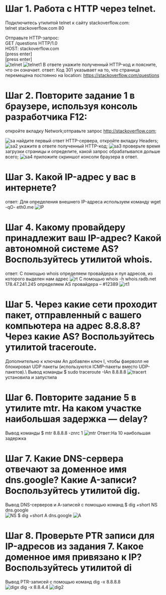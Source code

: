 # Шаг 1. Работа c HTTP через telnet.
Подключитесь утилитой telnet к сайту stackoverflow.com:\
telnet stackoverflow.com 80

Отправьте HTTP-запрос:\
GET /questions HTTP/1.0\
HOST: stackoverflow.com\
[press enter]\
[press enter]\
![telnet](https://github.com/EVolgina/devops-netology13/blob/main/telnet.PNG)
![telnet1](https://github.com/EVolgina/devops-netology13/blob/main/telnet2.PNG)
В ответе укажите полученный HTTP-код и поясните, что он означает.
ответ: Код 301 указывает на то, что страница перемещена постоянно на location: https://stackoverflow.com/questions

# Шаг 2. Повторите задание 1 в браузере, используя консоль разработчика F12:
откройте вкладку Network;отправьте запрос http://stackoverflow.com;

![sa](https://github.com/EVolgina/devops-netology13/blob/main/sait.JPG)
найдите первый ответ HTTP-сервера, откройте вкладку Headers;
![sa2](https://github.com/EVolgina/devops-netology13/blob/main/sai2.JPG)
укажите в ответе полученный HTTP-код;
![sa3](https://github.com/EVolgina/devops-netology13/blob/main/sai3.JPG)
проверьте время загрузки страницы и определите, какой запрос обрабатывался дольше всего;
![sa4](https://github.com/EVolgina/devops-netology13/blob/main/sai4.JPG)
приложите скриншот консоли браузера в ответ.
# Шаг 3. Какой IP-адрес у вас в интернете?
ответ: Для определения внешнего IP-адреса используем команду wget -qO- eth0.me
![IP](https://github.com/EVolgina/devops-netology13/blob/main/IP.PNG)
# Шаг 4. Какому провайдеру принадлежит ваш IP-адрес? Какой автономной системе AS? Воспользуйтесь утилитой whois.
ответ: С помощью whois определяем провайдера и пул адресов, из которого выделен нам адрес
![rt](https://github.com/EVolgina/devops-netology13/blob/main/rt.PNG)
С помощью whois -h whois.radb.net 178.47.241.245 определяем AS провайдера – #12389
![rt1](https://github.com/EVolgina/devops-netology13/blob/main/rt12389.PNG)
# Шаг 5. Через какие сети проходит пакет, отправленный с вашего компьютера на адрес 8.8.8.8? Через какие AS? Воспользуйтесь утилитой traceroute.
Дополнительно к ключам An добавлен ключ I, чтобы фаерволл не блокировал UDP пакеты (используются ICMP-пакеты вместо UDP-пакетов).\ 
Вывод команды $ sudo traceroute -IAn 8.8.8.8
![tracert](https://github.com/EVolgina/devops-netology13/blob/main/trasert.PNG)
установила и запустила
# Шаг 6. Повторите задание 5 в утилите mtr. На каком участке наибольшая задержка — delay?
Вывод команды $ mtr 8.8.8.8 -znrc 1
![mtr](https://github.com/EVolgina/devops-netology13/blob/main/mtr.PNG)
Ответ:На 10 наибольшая задержка
# Шаг 7. Какие DNS-сервера отвечают за доменное имя dns.google? Какие A-записи? Воспользуйтесь утилитой dig.
Вывод DNS-серверов и А-записей с помощью команд
$ dig +short NS dns.google  
![NS](https://github.com/EVolgina/devops-netology13/blob/main/dig.PNG)
$ dig +short A dns.google
![A](https://github.com/EVolgina/devops-netology13/blob/main/A.PNG)
# Шаг 8. Проверьте PTR записи для IP-адресов из задания 7. Какое доменное имя привязано к IP? Воспользуйтесь утилитой di
Вывод PTR-записей с помощью команд
 dig -x 8.8.8.8  
 ![digx](https://github.com/EVolgina/devops-netology13/blob/main/digx.PNG)
 dig -x 8.8.4.4
![dig2](https://github.com/EVolgina/devops-netology13/blob/main/dig2.PNG)
